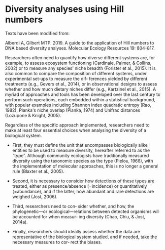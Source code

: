 # Diversity analyses using Hill numbers
Texts have been modified from:

Alberdi A, Gilbert MTP. 2019. A guide to the application of Hill numbers to DNA based diversity analyses. Molecular Ecology Resources 19: 804-817.

Researchers often need to quantify how diverse different systems are, for example, to assess ecosystem functioning (Cardinale, Palmer, & Collins, 2002) or to measure any species' niche breadth (Forister et al., 2015). It is also common to compare the composition of different systems, under experimental set‐ups to measure the dif‐ ferences yielded by different treatments (e.g., Gevers et al., 2014), or in observational designs to assess whether and how much dietary niches differ (e.g., Kartzinel et al., 2015). A myriad of approaches and tools has been developed over the last century to perform such operations, each embedded within a statistical background, with popular examples including Shannon index quadratic entropy (Rao, 1982), Pianka's niche overlap (Pianka, 1974) and Unifrac distances (Lozupone & Knight, 2005).

Regardless of the specific approach implemented, researchers need to make at least four essential choices when analysing the diversity of a biological system. 

* First, they must define the unit that encompasses biologically alike entities to be used to measure diversity, hereafter referred to as the “type”. Although community ecologists have traditionally measured diversity using the taxonomic species as the type (Pielou, 1966), with the implementation of molecular approaches, this is no longer a general rule (Blaxter et al., 2005). 

* Second, it is necessary to consider how detections of these types are treated, either as presence/absence (=incidence) or quantitatively (=abundance), and if the latter, how abundant and rare detections are weighed (Jost, 2006). 

* Third, researchers need to con‐ sider whether, and how, the phylogenetic—or ecological—relations between detected organisms will be accounted for when measur‐ ing diversity (Chao, Chiu, & Jost, 2014a). 

* Finally, researchers should ideally assess whether the data are representative of the biological system studied, and if needed, take the necessary measures to cor‐ rect the biases.

